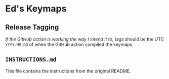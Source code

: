 # Ed's Keymaps

## Release Tagging

*If the GitHub action is working the way I intend it to*, tags should be the UTC `YYYY.MM.DD` of when the GitHub action compiled the keymaps.

## `INSTRUCTIONS.md`

This file contains the instructions from the original README.
